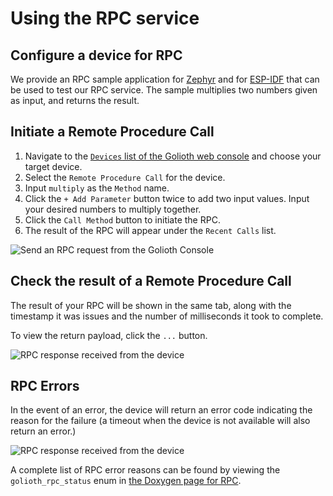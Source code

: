 # Using the RPC service

## Configure a device for RPC

We provide an RPC sample application for
[Zephyr](https://github.com/golioth/golioth-firmware-sdk/tree/main/examples/zephyr/rpc)
and for
[ESP-IDF](https://github.com/golioth/golioth-firmware-sdk/tree/main/examples/esp_idf/rpc)
that can be used to test our RPC service. The sample multiplies two numbers
given as input, and returns the result.

## Initiate a Remote Procedure Call

1. Navigate to the [`Devices` list of the Golioth web
   console](https://console.golioth.io/devices) and choose your target device.
2. Select the `Remote Procedure Call` for the device.
3. Input `multiply` as the `Method` name.
4. Click the `+ Add Parameter` button twice to add two input values. Input your
   desired numbers to multiply together.
5. Click the `Call Method` button to initiate the RPC.
6. The result of the RPC will appear under the `Recent Calls` list.

![Send an RPC request from the Golioth Console](./assets/golioth-remote-procedure-call.png)

## Check the result of a Remote Procedure Call

The result of your RPC will be shown in the same tab, along with the timestamp
it was issues and the number of milliseconds it took to complete.

To view the return payload, click the `...` button.

![RPC response received from the device](./assets/golioth-remote-procedure-call-response.png)

## RPC Errors

In the event of an error, the device will return an error code indicating the
reason for the failure (a timeout when the device is not available will also
return an error.)

![RPC response received from the device](./assets/golioth-remote-procedure-call-errors.png)

A complete list of RPC error reasons can be found by viewing the
`golioth_rpc_status` enum in [the Doxygen page for
RPC](https://firmware-sdk-docs.golioth.io/group__golioth__rpc.html).
